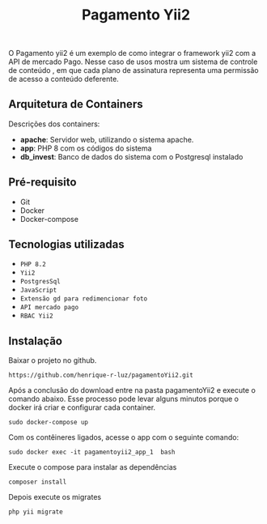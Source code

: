 <p align="center">
    <h1 align="center">Pagamento Yii2</h1>
    <br>
</p>

O Pagamento yii2 é um exemplo de como integrar o framework yii2 com a API de mercado Pago.
Nesse caso de usos mostra um sistema de controle de conteúdo , em que cada plano de assinatura 
representa uma permissão de acesso a conteúdo deferente.

 ## Arquitetura de Containers 
 
 Descrições dos containers:
   - <b>apache</b>: Servidor web, utilizando o sistema apache.
   - <b>app</b>: PHP 8 com os códigos do sistema
   - <b>db_invest</b>: Banco de dados do sistema com o Postgresql instalado
   
 ## Pré-requisito
   - Git
   - Docker
   - Docker-compose

## Tecnologias utilizadas

- ``PHP 8.2``
- ``Yii2``
- ``PostgresSql``
- ``JavaScript``
- ``Extensão gd para redimencionar foto``
- ``API mercado pago``
- ``RBAC Yii2``
  

    
 ## Instalação

  Baixar o projeto no github.
 ~~~
 https://github.com/henrique-r-luz/pagamentoYii2.git
 ~~~ 
 Após a conclusão do download entre na pasta pagamentoYii2 e execute o comando abaixo.
 Esse processo pode levar alguns minutos porque o docker irá criar e configurar
 cada container. 
 ~~~
 sudo docker-compose up
 ~~~ 
 Com os contêineres ligados, acesse o app com o seguinte comando:
 ~~~
sudo docker exec -it pagamentoyii2_app_1  bash
 ~~~
 Execute o compose para instalar as dependências
 ~~~
 composer install
 ~~~
 Depois execute os migrates 
 ~~~
php yii migrate
 ~~~
